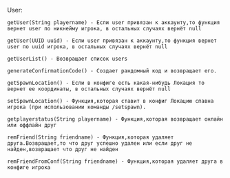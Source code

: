 User:

    getUser(String playername) - Если user привязан к аккаунту,то функция вернет user по никнейму игрока, в остальных случаях вернёт null

    getUser(UUID uuid) - Если user привязан к аккаунту,то функция вернет user по uuid игрока, в остальных случаях вернёт null

    getUserList() - Возвращает список users

    generateConfirmationCode() - Cоздает рандомный код и возвращает его. 

    getSpawnLocation() - Если в конфиге есть какая-нибудь Локация то вернет ее координаты, в остальных случаях вернёт null

    setSpawnLocation() - Функция,которая ставит в конфиг Локацию спавна игрока (при использовании команды /setspawn).

    getplayerstatus(String playername) - Функция,которая возвращает онлайн или оффлайн друг

    remFriend(String friendname) - Функция,которая удаляет друга.Возвращает,то что друг успешно удален или если друг не найден,возвращает что друг не найден

    remFriendFromConf(String friendname) - Функция,которая удаляет друга в конфиге игрока
